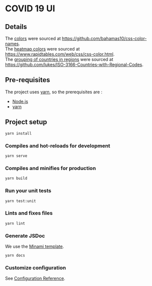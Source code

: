 # COVID 19 UI

## Details

The [colors](./src/utils/colorsPalette.js) were sourced at https://github.com/bahamas10/css-color-names.  
The [heatmap colors](./src/utils/colors.js) were sourced at https://www.rapidtables.com/web/css/css-color.html.  
The [grouping of countries in regions](src/utils/countries.js) were sourced at https://github.com/lukes/ISO-3166-Countries-with-Regional-Codes.  

## Pre-requisites

The project uses [yarn](https://yarnpkg.com/), so the prerequisites are :
* [Node.js](https://nodejs.org/en/)
* [yarn](https://yarnpkg.com/)

## Project setup

```
yarn install
```

### Compiles and hot-reloads for development
```
yarn serve
```

### Compiles and minifies for production
```
yarn build
```

### Run your unit tests
```
yarn test:unit
```

### Lints and fixes files
```
yarn lint
```

### Generate JSDoc

We use the [Minami template](https://github.com/nijikokun/minami).

```
yarn docs
```

### Customize configuration
See [Configuration Reference](https://cli.vuejs.org/config/).
